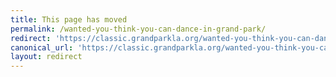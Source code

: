 ```yaml
---
title: This page has moved
permalink: /wanted-you-think-you-can-dance-in-grand-park/
redirect: 'https://classic.grandparkla.org/wanted-you-think-you-can-dance-in-grand-park/'
canonical_url: 'https://classic.grandparkla.org/wanted-you-think-you-can-dance-in-grand-park/'
layout: redirect
---
```

